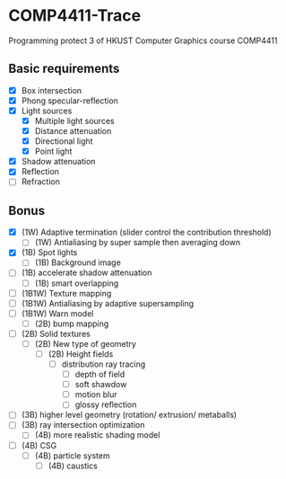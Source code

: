 # **COMP4411-Trace**

Programming protect 3 of HKUST Computer Graphics course COMP4411

## Basic requirements

- [x] Box intersection
- [x] Phong specular-reflection
- [x] Light sources
  - [x] Multiple light sources
  - [x] Distance attenuation
  - [x] Directional light
  - [x] Point light
- [x] Shadow attenuation
- [x] Reflection
- [ ] Refraction

## Bonus

- [X] (1W) Adaptive termination (slider control the contribution threshold)
  - [ ] (1W) Antialiasing by super sample then averaging down
- [X] (1B) Spot lights
  - [ ] (1B) Background image
- [ ] (1B) accelerate shadow attenuation
  - [ ] (1B) smart overlapping
- [ ] (1B1W) Texture mapping
- [ ] (1B1W) Antialiasing by adaptive supersampling
- [ ] (1B1W) Warn model
  - [ ] (2B) bump mapping
- [ ] (2B) Solid textures
  - [ ] (2B) New type of geometry
    - [ ] (2B) Height fields
      - [ ] distribution ray tracing
        - [ ] depth of field
        - [ ] soft shawdow
        - [ ] motion blur
        - [ ] glossy reflection
- [ ] (3B) higher level geometry (rotation/ extrusion/ metaballs)
- [ ] (3B) ray intersection optimization
  - [ ] (4B) more realistic shading model
- [ ] (4B) CSG
  - [ ] (4B) particle system
    - [ ] (4B) caustics